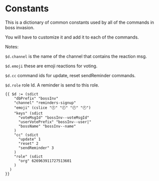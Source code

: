 # Constants
This is a dictionary of common constants used by all of the commands in boss invasion.
 
You will have to customize it and add it to each of the commands.


Notes:

`$d.channel` is the name of the channel that contains the reaction msg.

`$d.emoji` these are emoji reactions for voting.

`$d.cc` command ids for update, reset sendReminder commands.

`$d.role` role Id. A reminder is send to this role. 

```
{{ $d := (sdict
    "dbPrefix" "bossInv"
    "channel" "reminders-signup"
    "emoji" (cslice "🕕" "🕖" "🕗" "🕘")
    "keys" (sdict
      "voteMsgId" "bossInv--voteMsgId"
      "userVotePrefix" "bossInv--user|"
      "bossName" "bossInv--name"
    )
    "cc" (sdict
      "update" 1
      "reset" 2
      "sendReminder" 3
    )
    "role" (sdict
      "org" 626963911727513601
    )
  )
}}
```
